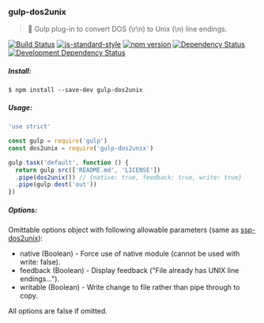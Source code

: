 ### gulp-dos2unix
> :tropical_drink: Gulp plug-in to convert DOS (\r\n) to Unix (\n) line endings.

[![Build Status](https://travis-ci.org/stpettersens/gulp-dos2unix.png?branch=master)](https://travis-ci.org/stpettersens/gulp-preprocessor)
[![js-standard-style](https://img.shields.io/badge/code%20style-standard-brightgreen.svg)](https://github.com/feross/standard)
[![npm version](https://badge.fury.io/js/gulp-dos2unix.svg)](http://npmjs.com/package/gulp-dos2unix)
[![Dependency Status](https://david-dm.org/stpettersens/gulp-remove-markdown.png?theme=shields.io)](https://david-dm.org/stpettersens/gulp-dos2unix) [![Development Dependency Status](https://david-dm.org/stpettersens/gulp-dos2unix/dev-status.png?theme=shields.io)](https://david-dm.org/stpettersens/gulp-dos2unix#info=devDependencies)

##### Install:

    $ npm install --save-dev gulp-dos2unix

##### Usage:
```js
'use strict'

const gulp = require('gulp')
const dos2unix = require('gulp-dos2unix')

gulp.task('default', function () {
  return gulp.src(['README.md', 'LICENSE'])
  .pipe(dos2unix()) // {native: true, feedback: true, write: true}
  .pipe(gulp.dest('out'))
})
```

##### Options:

Omittable options object with following allowable parameters
(same as [ssp-dos2unix](http://github.com/stpettersens/ssp-dos2unix)):

* native (Boolean) - Force use of native module (cannot be used with write: false).
* feedback (Boolean) - Display feedback ("File already has UNIX line endings...").
* writable (Boolean) - Write change to file rather than pipe through to copy.

All options are false if omitted.
